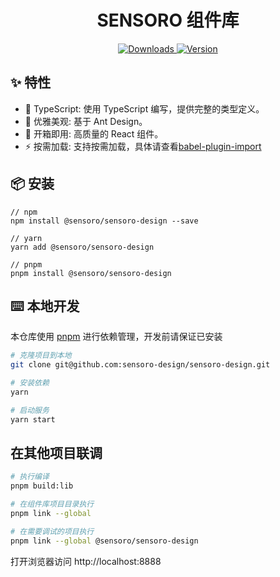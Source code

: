 <div align="center">
  <h1>SENSORO 组件库</h1>
  
  <p align="center">
    <a href="https://npmcharts.com/compare/@sensoro/sensoro-design?minimal=true">
      <img src="https://img.shields.io/npm/dm/@sensoro/sensoro-design.svg?style=flat" alt="Downloads">
    </a>
    <a href="https://npmjs.org/package/@sensoro/sensoro-design">
      <img src="https://img.shields.io/npm/v/@sensoro/sensoro-design.svg?style=flat" alt="Version">
    </a>
  </p>
</div>

## ✨ 特性

- 🚀 TypeScript: 使用 TypeScript 编写，提供完整的类型定义。
- 💎 优雅美观: 基于 Ant Design。
- 🎉 开箱即用: 高质量的 React 组件。
- ⚡️ 按需加载: 支持按需加载，具体请查看[babel-plugin-import](https://github.com/ant-design/babel-plugin-import)

## 📦 安装

```
// npm
npm install @sensoro/sensoro-design --save

// yarn
yarn add @sensoro/sensoro-design

// pnpm
pnpm install @sensoro/sensoro-design
```

## ⌨️ 本地开发

本仓库使用 [pnpm](https://pnpm.io/zh) 进行依赖管理，开发前请保证已安装

```bash
# 克隆项目到本地
git clone git@github.com:sensoro-design/sensoro-design.git

# 安装依赖
yarn

# 启动服务
yarn start
```

## 在其他项目联调

```sh
# 执行编译
pnpm build:lib

# 在组件库项目目录执行
pnpm link --global

# 在需要调试的项目执行
pnpm link --global @sensoro/sensoro-design
```

打开浏览器访问 http://localhost:8888

